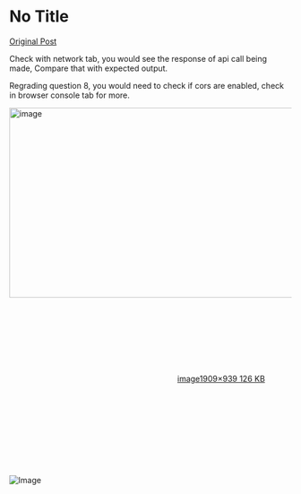 # No Title

[Original Post](https://discourse.onlinedegree.iitm.ac.in/t/163247/96)

<p>Check with network tab, you would see the response of api call being made, Compare that with expected output.</p>
<p>Regrading question 8, you would need to check if cors are enabled, check in browser console tab for more.</p>
<p><div class="lightbox-wrapper"><a class="lightbox" href="https://europe1.discourse-cdn.com/flex013/uploads/iitm/original/3X/6/2/62f7129cdef9e6686dd89ed466c755441ab55c49.jpeg" data-download-href="/uploads/short-url/e7u8RryIReQgQvSqTmTLPBVedyp.jpeg?dl=1" title="image" rel="noopener nofollow ugc"><img src="https://europe1.discourse-cdn.com/flex013/uploads/iitm/optimized/3X/6/2/62f7129cdef9e6686dd89ed466c755441ab55c49_2_690x339.jpeg" alt="image" data-base62-sha1="e7u8RryIReQgQvSqTmTLPBVedyp" width="690" height="339" srcset="https://europe1.discourse-cdn.com/flex013/uploads/iitm/optimized/3X/6/2/62f7129cdef9e6686dd89ed466c755441ab55c49_2_690x339.jpeg, https://europe1.discourse-cdn.com/flex013/uploads/iitm/optimized/3X/6/2/62f7129cdef9e6686dd89ed466c755441ab55c49_2_1035x508.jpeg 1.5x, https://europe1.discourse-cdn.com/flex013/uploads/iitm/optimized/3X/6/2/62f7129cdef9e6686dd89ed466c755441ab55c49_2_1380x678.jpeg 2x" data-dominant-color="3B3936"><div class="meta"><svg class="fa d-icon d-icon-far-image svg-icon" aria-hidden="true"><use href="#far-image"></use></svg><span class="filename">image</span><span class="informations">1909×939 126 KB</span><svg class="fa d-icon d-icon-discourse-expand svg-icon" aria-hidden="true"><use href="#discourse-expand"></use></svg></div></a></div></p>

![Image](https://europe1.discourse-cdn.com/flex013/uploads/iitm/optimized/3X/6/2/62f7129cdef9e6686dd89ed466c755441ab55c49_2_690x339.jpeg)